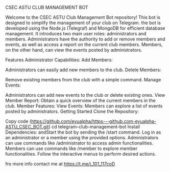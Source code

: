 CSEC ASTU CLUB MANAGEMENT BOT

Welcome to the CSEC ASTU Club Management Bot repository! This bot is designed to simplify the management of your club on Telegram. the bot is developed using the Node.js (Telegraf) and MongoDB for efficient database management. It introduces two main user roles: administrators and members. Administrators have the authority to add or remove members and events, as well as access a report on the current club members. Members, on the other hand, can view the events posted by administrators.

Features
Administrator Capabilities:
Add Members:

Administrators can easily add new members to the club.
Delete Members:

Remove existing members from the club with a simple command.
Manage Events:

Administrators can add new events to the club or delete existing ones.
View Member Report:
Obtain a quick overview of the current members in the club.
Member Features:
View Events:
Members can explore a list of events posted by administrators.
Getting Started
Clone the Repository:


Copy code
(https://github.com/eyualpha/https---github.com-eyualpha-ASTU_CSEC_BOT.git)
cd telegram-club-management-bot
Install Dependencies: andStart the bot by sending the /start command.
Log in as an administrator or a member using the provided options.
Administrators can use commands like /administrator to access admin functionalities.
Members can use commands like /member to explore member functionalities.
Follow the interactive menus to perform desired actions.

fro more info contact me at https://t.me/j_101_117coD
